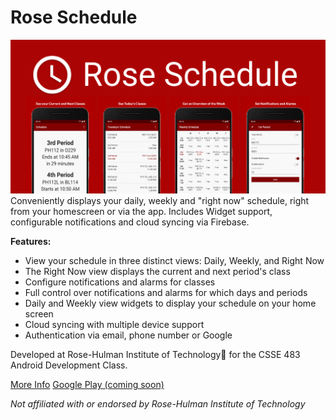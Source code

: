 # Rose Schedule
![Rose Schedule](https://github.com/keith-cr/rose-schedule/blob/master/Rose%20Schedule.png?raw=true)
Conveniently displays your daily, weekly and "right now" schedule, right from your homescreen or via the app. Includes 
Widget support, configurable notifications and cloud syncing via Firebase.

**Features:**
* View your schedule in three distinct views: Daily, Weekly, and Right Now
* The Right Now view displays the current and next period's class
* Configure notifications and alarms for classes
* Full control over notifications and alarms for which days and periods
* Daily and Weekly view widgets to display your schedule on your home screen
* Cloud syncing with multiple device support
* Authentication via email, phone number or Google


Developed at Rose-Hulman Institute of Technology:elephant: for the CSSE 483 Android Development Class.

[More Info](https://rosehulmanprojectvault.org/project/-LTd_3F4J_4lzqqfMIhC)
[Google Play (coming soon)]()

*Not affiliated with or endorsed by Rose-Hulman Institute of Technology*
